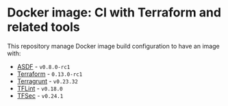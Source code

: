# Docker image: CI with Terraform and related tools

This repository manage Docker image build configuration to have an image with:

* [ASDF](https://github.com/asdf-vm/asdf) - `v0.8.0-rc1`
* [Terraform](https://www.terraform.io/) - `0.13.0-rc1`
* [Terragrunt](https://github.com/gruntwork-io/terragrunt) - `v0.23.32`
* [TFLint](https://github.com/terraform-linters/tflint) - `v0.18.0`
* [TFSec](https://github.com/liamg/tfsec) - `v0.24.1`
